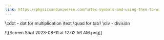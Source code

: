 ```yaml
---
link: https://physicsanduniverse.com/latex-symbols-and-using-them-to-write-equations/
---
```


\cdot - dot for multiplication
\text
\quad for tab?
\div - division


![[Screen Shot 2023-08-11 at 12.02.56 AM.png]]
